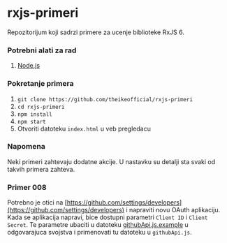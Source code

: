 # rxjs-primeri

Repozitorijum koji sadrzi primere za ucenje biblioteke RxJS 6.

### Potrebni alati za rad

1. [Node.js](https://nodejs.org/en/)

### Pokretanje primera

1. `git clone https://github.com/theikeofficial/rxjs-primeri`
2. `cd rxjs-primeri`
3. `npm install`
4. `npm start`
5. Otvoriti datoteku `index.html` u veb pregledacu

### Napomena

Neki primeri zahtevaju dodatne akcije. U nastavku su detalji sta svaki od takvih primera zahteva.

### Primer 008

Potrebno je otici na [https://github.com/settings/developers](https://github.com/settings/developers) i napraviti novu OAuth aplikaciju. Kada se aplikacija napravi, bice dostupni parametri `Client ID` i `Client Secret`. Te parametre ubaciti u datoteku [githubApi.js.example](./src/utils/githubApi.js.example) u odgovarajuca svojstva i primenovati tu datoteku u `githubApi.js`.